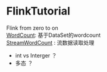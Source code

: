 # FlinkTutorial
Flink from zero to on <br>
[WordCount](/src/main/jave/com/jw9j/wc/WordCount.java): 基于DataSet的wordcount
<br>[StreamWordCount](/src/main/jave/com/jw9j/wc/StreamWordCount.java) : 流数据读取处理
<br>
- int vs Interger ？
- 多态 ？
